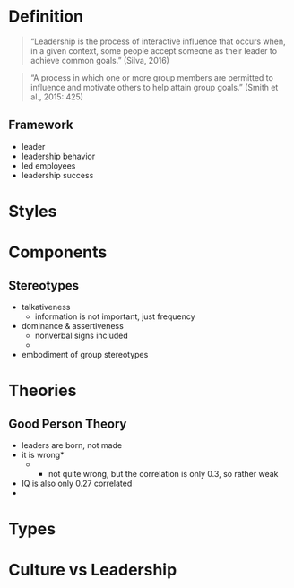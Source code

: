 # Definition
> “Leadership is the process of interactive influence that occurs when, in a given context, some people accept someone as their leader to achieve common goals.” (Silva, 2016)

> “A process in which one or more group members are permitted to influence and motivate others to help attain group goals.” (Smith et al., 2015: 425)

## Framework
- leader
- leadership behavior
- led employees
- leadership success

# Styles


# Components
## Stereotypes
- talkativeness
	- information is not important, just frequency
- dominance & assertiveness
	- nonverbal signs included
	- 
- embodiment of group stereotypes

# Theories
## Good Person Theory
 - leaders are born, not made
 - it is wrong*
	 - * not quite wrong, but the correlation is only 0.3, so rather weak
- IQ is also only 0.27 correlated
- 

# Types

# Culture vs Leadership